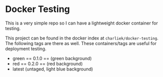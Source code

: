 Docker Testing
==============

This is a very simple repo so I can have a lightweight docker container for testing.

This project can be found in the docker index at `charliek/docker-testing`. The
following tags are there as well. These containers/tags are useful for deployment
testing.

* green == 0.1.0 == (green background)
* red == 0.2.0 == (red background)
* latest (untaged, light blue background)